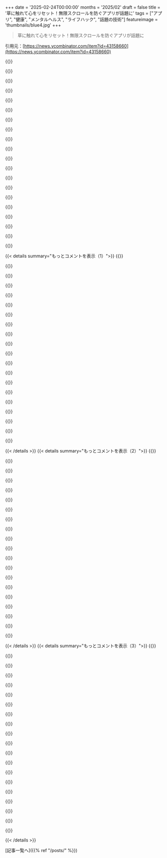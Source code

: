 +++
date = '2025-02-24T00:00:00'
months = '2025/02'
draft = false
title = '草に触れて心をリセット！無限スクロールを防ぐアプリが話題に'
tags = ["アプリ", "健康", "メンタルヘルス", "ライフハック", "話題の技術"]
featureimage = 'thumbnails/blue4.jpg'
+++

> 草に触れて心をリセット！無限スクロールを防ぐアプリが話題に

引用元：[https://news.ycombinator.com/item?id=43158660](https://news.ycombinator.com/item?id=43158660)

{{<matomeQuote body="これは面白いアイデアで、実際に役立つかもね！うまくやったね！コロナ中は引きこもりがちだったけど、外に出るために舗道の隙間から育つ小さな植物の写真をInstagramに投稿することにしたんだ。適当な植物を見つけるためにどんどん遠くまで歩く必要があったけど、それが少しはやる気になった。" userName="camtarn" createdAt="2025-02-24T13:16:39" color="#45d325">}}

{{<matomeQuote body="皮肉が面白いね。外に出て「リアルライフ」を体験して、その写真を家にいる人たちに見せるってこと。" userName="CincinnatiMan" createdAt="2025-02-24T13:54:52" color="">}}

{{<matomeQuote body="＞「外の世界、非デジタルの世界は、よりリアルで重要なデジタル空間のために内容を演出して記録するための舞台に過ぎない。」</span>ってボ・バーナムが言ってる。" userName="johnmaguire" createdAt="2025-02-24T15:46:48" color="#785bff">}}

{{<matomeQuote body="すごく面白かったけど、急に海賊の地図の話になったのが不思議だった。" userName="thatcat" createdAt="2025-02-24T15:55:42" color="">}}

{{<matomeQuote body="Insideはパンデミック中に撮影された長編映画で、全編観る価値があるよ。すごくクリエイティブだし。このシーンでは彼が観客の前でスタンドアップコメディをしていて、複数のジョークがあるんだ。" userName="johnmaguire" createdAt="2025-02-24T16:05:35" color="">}}

{{<matomeQuote body="正直、Instagramが人を家に閉じ込めるとは思わない。99.99%のユーザーがほとんどモバイルで使ってるし。" userName="Sharlin" createdAt="2025-02-24T14:26:53" color="">}}

{{<matomeQuote body="じゃあ、みんな家でスマホ使ってないの？" userName="bentaber" createdAt="2025-02-24T14:29:52" color="">}}

{{<matomeQuote body="外ではスマホを使う人が多いけど、デスクトップを使う人は少ないと思うよ。" userName="bdsa" createdAt="2025-02-25T09:25:25" color="">}}

{{<matomeQuote body="俺の見たところ、Instagramは90年代や今のビデオゲームより、若者たちを外に出すのが得意みたい。友達が楽しんでるのを見ることで、外に出ることが楽しいと思い出させてくれるんだ。確かに、他人のバカンスの写真に嫉妬することもあるけど、アクティブなInstagramユーザーは外に出ることが多いよ。" userName="Aurornis" createdAt="2025-02-24T16:28:51" color="#ff33a1">}}

{{<matomeQuote body="昔のInstagramはフォローしているアカウントの投稿が時系列で表示されていたけど、今は全然違う。今はミームやショート動画が優先されて、フォロー外の内容がどんどん表示されるので、希望するコンテンツが見つけにくい。" userName="slyn" createdAt="2025-02-24T22:56:07" color="">}}

{{<matomeQuote body="多くのその手のミームやリールは、リアルな活動に焦点を当ててるよね。もちろん、自分のフィード次第だけど、レストランやアクティビティ、バカンスに関するコンテンツが多くて、多くのミレニアル世代やGen Zはインフルエンサーや仲間からそこからインスピレーションを得てる感じ。" userName="awad" createdAt="2025-02-25T00:00:49" color="">}}

{{<matomeQuote body="これって今も当てはまるのかな？俺の直感では、今のInstagramユーザーはほとんどが受動的で、ベッドでダラダラしながらdoomscrollしてる感じ。投稿もせず、親の家で20代が過ぎ去っていくってイメージ。以前は友達のコンテンツがもっとあったけど、今はクリエイターや広告、TikTokっぽいものが多い気がする。" userName="acyou" createdAt="2025-02-24T16:37:12" color="#ff5733">}}

{{<matomeQuote body="＞俺の直感では、今のInstagramユーザーはほとんどが受動的<br>これはいつも通りの世界の反映だと思うよ。多くの人は受動的だからね。指摘されてるのは、InstagramはRedditやゲームよりも外の世界と関わる動機付けの源として大きいってことだと思う。説得力はあるけど、誰が知ってる？" userName="tredre3" createdAt="2025-02-24T19:02:47" color="">}}

{{<matomeQuote body="自分のフィードにはある程度力があるよ。俺は毎月提案をスヌーズして、基本的にコンテンツクリエイターをフォローしてない。リアルで会った人がフォロワーの90％って感じ。doomscrollして嫌な気分になりたくないなら、ExploreやReelsタブで十分すぎる。" userName="lou1306" createdAt="2025-02-24T17:00:00" color="#45d325">}}

{{<matomeQuote body="悲しいかな、まさにその通り。" userName="pigeons" createdAt="2025-02-25T05:34:13" color="">}}

{{<matomeQuote body="ポケモンGOで多くの人が外に出てたよね。子供たちが近所を歩きながらポケモン探してるのを見たけど、完璧じゃないけど、少なくとも外に出て新鮮な空気を吸ってた。" userName="chasd00" createdAt="2025-02-24T21:15:23" color="#ff33a1">}}

{{<matomeQuote body="そのミームは信じてるけど、あの夏は世界平和に最も近づいた瞬間だった。" userName="BigGreenJorts" createdAt="2025-02-24T22:19:31" color="">}}

{{<matomeQuote body="今でも暖かい時期には人気だよ。自分はこのゲームはやってないけど、見ててなんか嬉しくなるし、コミュニティに対して少し良い気持ちになれる。人々が公の場で楽しんでると、ポジティブな気持ちを育むよね。" userName="0xEF" createdAt="2025-02-25T01:42:36" color="">}}

{{<matomeQuote body="シンプルなテンプレートを作って、各投稿に繰り返せると面白いかもね。<br>- 植物<br>- 場所（歩道、公園など）<br>- 在来種と非在来種？<br>- 雑草と花のどちらとして見られるか？<br>- 誰が花粉を運ぶのか。" userName="mattcantstop" createdAt="2025-02-24T15:43:11" color="">}}

{{<matomeQuote body="素敵な写真だね、心温まるしソーラーパンクっぽい！" userName="satyarthms" createdAt="2025-02-24T15:36:13" color="">}}

{{< details summary="もっとコメントを表示（1）">}}
{{<matomeQuote body="ありがとう！”" userName="camtarn" createdAt="2025-02-24T15:52:53" color="">}}

{{<matomeQuote body="煉瓦の道<br>草をトラップする<br>石の壁<br>風をトラップする<br>鉄のストーブ<br>火をトラップする<br>トラッパーは私たち<br>手の仕事によって<br>そして私たちを忘れさせる<br>私たちはかつて自由だった..." userName="InDubioProRubio" createdAt="2025-02-24T14:24:27" color="#ff5733">}}

{{<matomeQuote body="COVIDからこの習慣を身につけた人がどれくらいいるか気になる。私は地域の植物をもっと評価できるようになったし、小さな虫や植物の写真を撮って変な目で見られるのを楽しんでるよ、近所の変わり者的な感じ。" userName="JadeNB" createdAt="2025-02-24T20:22:20" color="#45d325">}}

{{<matomeQuote body="COVID中はよく散歩したけど、基本的に無意味な目標を持つのが助けになった。近くの公園の工事の様子を見に行ってたけど、家族に”ポンドの更新”を送るのが楽しかったな。いろんな鳥や植物を見れて興味深かった。今はもっと歩きやすい場所にいるけど、同じような面白い自然がないのが残念。" userName="drivers99" createdAt="2025-02-24T22:01:27" color="">}}

{{<matomeQuote body="それ、素敵な目標だね！成長中のポンドは歩くには良い場所だね。ロックダウン中は地元の貯水池に行ったりしてたよ。でも工事を見守るのが大好きで、別の国と別の人生だったら”Umarell”になってたと思う。" userName="camtarn" createdAt="2025-02-24T22:35:55" color="">}}

{{<matomeQuote body="それ、本当に良いね！インスタを共有してもらえないかな？" userName="risquer" createdAt="2025-02-24T15:13:32" color="">}}

{{<matomeQuote body="別の投稿で返事してくれたよ（<a href=”https://news.ycombinator.com/item?id=43160338”>リンク</a>）：それは<a href=”https://www.instagram.com/ct_thelittlethings”>ct_thelittlethings</a>だよ。" userName="JadeNB" createdAt="2025-02-24T20:21:20" color="">}}

{{<matomeQuote body="面白いアイデアだね！自分がどれだけ心がスッキリするか分かっているのに、どうやってこの無限スクロールの習慣を断ち切るかが難しい。やらない時は自己生産的なことに時間を使うこともあるけど、何もしなくても心がクリアになるし、人生に対してもっと楽観的になれる。" userName="racktash" createdAt="2025-02-24T14:45:26" color="#ff33a1">}}

{{<matomeQuote body="ドーパミン中毒ってほんと厄介だよね。" userName="saganus" createdAt="2025-02-24T18:00:43" color="">}}

{{<matomeQuote body="面白いアイデア！数年前に、運動するために同じようなアプリを作りたかったんだけど、最終的にはiOSアプリのGeostreaksを作ったんだ。毎日、近くの公園などの場所にチェックインするってシンプルな仕組みだったんだけど、開発費を正当化できなくて数年後にはApp Storeから削除しちゃった。" userName="freetonik" createdAt="2025-02-24T14:45:29" color="#ff5733">}}

{{<matomeQuote body="オープンソースにしてほしいな。" userName="ColeShepherd" createdAt="2025-02-24T17:49:45" color="">}}

{{<matomeQuote body="もちろん、ここにあるよ：<a href=”https://github.com/freetonik/geostreaks”>https://github.com/freetonik/geostreaks</a>" userName="freetonik" createdAt="2025-02-24T20:57:05" color="">}}

{{<matomeQuote body="いいアイデアだね。最近は10〜15年前に比べて、楽しいアプリが減った気がする。" userName="basisword" createdAt="2025-02-24T13:18:09" color="">}}

{{<matomeQuote body="楽しいアプリは儲からないから、今の時代は売れるものばかりになっちゃった。" userName="vitaflo" createdAt="2025-02-24T14:08:47" color="">}}

{{<matomeQuote body="私たちは社会的な生き物で、すべてが商業化されてる世界に生きてるから、存在するためにはお金を生み出さないといけないんだ。趣味ですら利益を生むべきって考えになってしまうことがあって、ただ存在するための空間が少なくなってきてるね。" userName="Ginguin" createdAt="2025-02-24T14:16:30" color="#45d325">}}

{{<matomeQuote body="ほんとによく言った！アートを売れって言われることが多くて、アートを投資として考えるのは害だね。お金は役に立つけど、追いかけるゲームはバカげてるし依存性がある。お金より大事なことがあるってみんな知ってるはずなのに。" userName="robocat" createdAt="2025-02-24T17:53:12" color="#ff5733">}}

{{<matomeQuote body="もうたくさんの「ウィムジカル」アプリがあって、それは主にビール飲む系やiPhoneの銃、オナラアプリのバリエーションばかりだったから、Appleは似たようなアプリや低価値のアプリに厳しく規制したんだよ。" userName="Cthulhu_" createdAt="2025-02-24T15:33:46" color="">}}

{{<matomeQuote body="あってた、そういうアプリが多かったよね。99セントでゴミ売れる時代があって、コピーしたくなるアプリがあった。最近でもクリスマスライトでデスクトップ飾るマックアプリ見つけたよ。全く無意味だけど、すごく楽しい！今はもっとクリエイティビティがないと感じる。" userName="basisword" createdAt="2025-02-24T15:48:23" color="">}}

{{<matomeQuote body="あんまりおふざけじゃないけど、世界の面白いことやってる人たちの情報は、https://www.creativeapplications.net/blog/を見てみてね。" userName="thecosas" createdAt="2025-02-24T18:00:25" color="">}}

{{<matomeQuote body="その反応はアプリの存在じゃなくて、開発者がかなりの金を稼いでたことに対してじゃない？スマホが出始めたとき、”ビールを飲む”や”ライターの炎を消す”っていうのはみんな結構興奮した瞬間だったよ。" userName="basisword" createdAt="2025-02-24T20:11:52" color="">}}


{{< /details >}}
{{< details summary="もっとコメントを表示（2）">}}
{{<matomeQuote body="iPhoneのおかげで、どんなことでもできるっていう短い期間は終わった。無限の可能性だったんだけど、今じゃ月額14.99ドル、プロプラスパッケージにアップすると23.95ドルで、ファート機能、炎機能、さらに炎のファート機能まで使える。年払いしないと39.64ドルの月額になるから注意。" userName="bigbuppo" createdAt="2025-02-24T22:05:38" color="">}}

{{<matomeQuote body="最初はhttps://whimsical.com/のことかと思ったよ。あれは仕事で使う生産性スイートだから、閉鎖されたら嫌だなって。気づいたら、話題は会社じゃなくておふざけなことについてだったんだ。" userName="hathawsh" createdAt="2025-02-24T18:49:52" color="#ff5733">}}

{{<matomeQuote body="10年前ほど今は快適じゃないのかな？次のヒットアプリを作ろうとは思わないけど、まあそれなりにいい仕事と年金もあるから、これは特権的立場だよね。" userName="SketchySeaBeast" createdAt="2025-02-24T14:12:17" color="">}}

{{<matomeQuote body="みんなそう言うけど、実際は金がないけど面白いことをやってるアート系の子たちが、結局すごいものを生み出して商業化されることが多いよ。" userName="vitaflo" createdAt="2025-02-24T14:48:14" color="">}}

{{<matomeQuote body="数年前に作った面白いサイトがあるんだ。草や他の生物を調べて、その関係が見られるよ。" userName="oever" createdAt="2025-02-24T20:59:57" color="">}}

{{<matomeQuote body="こんなのずっと欲しかった！科学的な分類を見せるメトロスタイルの道があって、どの時点で二つの種がどれだけ離れているかを示してほしい。" userName="sureIy" createdAt="2025-02-25T05:32:53" color="">}}

{{<matomeQuote body="ありがとう！ちょっとバカなアイデアだけど、実際に効果あるよ。" userName="risquer" createdAt="2025-02-24T15:14:41" color="#ff5c5c">}}

{{<matomeQuote body="iBeerって今考えるとすごくおしゃれだね。" userName="mhh__" createdAt="2025-02-24T14:00:21" color="">}}

{{<matomeQuote body="reddit.comをuBlock Originのフィルターリストに追加したんだ。まだ訪問できるけど、行きたくて本当にそこに行くか確認する画面が出るから、何回か止まって考える時間ができてる。" userName="bloopernova" createdAt="2025-02-24T14:37:51" color="#ff5733">}}

{{<matomeQuote body="数年前、アプリをいくつか消した時に、自分の依存症がどれだけひどいか気づいたんだ。他のことをしている時に、無意識にアプリのリストに行って、空白のスペースをタップしてた。ほんの少しの抵抗があれば、立ち止まって考えるきっかけになるね。" userName="cryptopian" createdAt="2025-02-24T15:44:56" color="#ff5c5c">}}

{{<matomeQuote body="redditはこの10年でひどくなって、今は時々1、2のニッチなサブレディットを除いて、全く見に行かなくなった。" userName="redox99" createdAt="2025-02-24T18:33:10" color="">}}

{{<matomeQuote body="毎回、サブレディットが政治的な内容で汚染されていて、ブラウジングが難しい。もっとニッチで深い内容を探しても、ほとんどサブレディットは初心者の基本的な質問で埋まってる。" userName="65" createdAt="2025-02-25T00:51:51" color="#ff5733">}}

{{<matomeQuote body="old.reddit.comが完全に廃止されることを本当に願ってる。そうすれば、完全に断ち切れるから。" userName="darknavi" createdAt="2025-02-24T20:00:57" color="">}}

{{<matomeQuote body="ログアウトするだけでサイトを断ち切るのが簡単だったよ。TwitterやFacebookはログアウトすればフィードは見れないけど、Redditはサブレディットをフォローしなければログインしてても空のフィードになるんだ。YouTubeは特に問題ないし、長い動画が好きだから、ついつい見ちゃうことはないかな。" userName="sureIy" createdAt="2025-02-25T05:36:18" color="">}}

{{<matomeQuote body="Google+は未だに俺の筋肉記憶に残ってる。人々が使うのを義務付けなくなった時は、すごく心地よい場所だったんだ。" userName="bigbuppo" createdAt="2025-02-24T22:00:03" color="">}}

{{<matomeQuote body="そのフィルターリストがどう機能するのか知らないんだけど、どんな入力をすればこの画面みたいになるの？" userName="Acrobatic_Road" createdAt="2025-02-24T23:30:36" color="">}}

{{<matomeQuote body="redditのアプリは本当にひどい。もしかしたらreddit中毒を終わらせるために設計されたのかも。" userName="nostromo" createdAt="2025-02-24T20:02:48" color="#38d3d3">}}

{{<matomeQuote body="ウェブサイトより悪いことはないと思う。Redditは新しいUIができてしばらくはまともだったけど、その後すごくひどくなったからな。古いUIはブランクだったから使わなかったけど、代わりに良いUIがたくさんあったし。" userName="sureIy" createdAt="2025-02-25T05:39:06" color="">}}

{{<matomeQuote body="インストールしたことはない。ブラウザでアクセスするのが好きなんだ。" userName="bloopernova" createdAt="2025-02-24T15:11:25" color="">}}

{{<matomeQuote body="注意を引くアプリのブラウザ版は質が悪すぎて、ブラウザから使うだけで十分な抵抗になった。old.reddit.comは特にデスクトップ画面以外には最適化されてない。" userName="cryptopian" createdAt="2025-02-24T15:42:40" color="">}}


{{< /details >}}
{{< details summary="もっとコメントを表示（3）">}}
{{<matomeQuote body="old.reddit.comがなきゃ俺のse2ではredditが読み込めない。実際のモバイルサイトは毎回半分のコメントが読み込まれずにタイムアウトしちゃうんだ。遅延が目立つし、heavyなサイトに比べてもold.reddit.comの方が軽い。" userName="kjkjadksj" createdAt="2025-02-24T16:34:27" color="">}}

{{<matomeQuote body="俺にとっては、デスクトップでフィルター使ってるから、携帯ではredditが全然読めなくなってるんだ。" userName="whamlastxmas" createdAt="2025-02-24T16:26:49" color="">}}

{{<matomeQuote body="カナダの俺は、４月にまたアプリ使うの楽しみにしてるぜ。" userName="scosman" createdAt="2025-02-24T21:51:39" color="">}}

{{<matomeQuote body="香港にはコンクリのジャングルしかなくて、草なんて見つからないよ。" userName="sexy_seedbox" createdAt="2025-02-25T01:08:08" color="">}}

{{<matomeQuote body="ピークの頂上に小さな草地見たことあるけど、あれがいいかもな。" userName="zdc1" createdAt="2025-02-25T06:08:10" color="">}}

{{<matomeQuote body="北の方は雪が多くて、外出が厳しいな。" userName="duxup" createdAt="2025-02-24T13:09:20" color="">}}

{{<matomeQuote body="同じく、代わりに考えてみた。<br>1. 雪に触る<br>2. 外で太陽を見る<br>3. 誰かに直接挨拶する<br>4. 友達や家族にテキストする<br>5. 木に触る<br>木に触るのが一番いいかも。でも、社会的な接触も大事だけど、草に触るってこととは意図が違う気もするな。" userName="adverbly" createdAt="2025-02-24T14:00:20" color="#45d325">}}

{{<matomeQuote body="もちろん、これらをするためにアプリは不要だけど、木に触ったり、雪の山を登ったり、凍ってる時にコートなしで数分外にいるのが冬でも幸せにしてくれるんだ。" userName="madmountaingoat" createdAt="2025-02-24T14:24:33" color="#785bff">}}

{{<matomeQuote body="地域によっては、草を触るより木を触る方が衛生的かもな（犬の散歩エリアにいるときとか）。" userName="rob74" createdAt="2025-02-24T14:49:23" color="">}}

{{<matomeQuote body="外は全部氷と雪だ。しばらく外に出たくても出られないかも。<br>でも、それがいいことかもしれないな。" userName="hmmm-i-wonder" createdAt="2025-02-24T13:28:07" color="">}}

{{<matomeQuote body="ユーザーが触るものを選べるようにするつもりだよ。今は草だけだけど、カスタマイズ機能もそのうち追加する予定さ！" userName="risquer" createdAt="2025-02-24T15:15:16" color="#ff5733">}}

{{<matomeQuote body="アイスのカナダにいるけど、ソーシャルメディアの冬眠は良さそうだね。" userName="moolcool" createdAt="2025-02-24T13:45:25" color="">}}

{{<matomeQuote body="ソーシャルメディアの流れが早いから、春になったらほとんどの投稿のコンテキストがわからなくなりそう。" userName="duxup" createdAt="2025-02-24T13:53:20" color="#38d3d3">}}

{{<matomeQuote body="一時的な対策が永続的なものになっちゃうかもね。" userName="cjbgkagh" createdAt="2025-02-24T14:05:44" color="">}}

{{<matomeQuote body="冬眠？Touch Bearで決まりだね。もうソーシャルメディアを使わなくなるよ。" userName="alaithea" createdAt="2025-02-24T17:41:06" color="">}}

{{<matomeQuote body="いろんなマフラーをつけた小さい雪だるまのインスタ作ってみなよ。" userName="ge96" createdAt="2025-02-24T14:35:24" color="">}}

{{<matomeQuote body="触った草から雪をシャベルで雪かきして、それからまた草を触る。" userName="Etheryte" createdAt="2025-02-24T13:27:56" color="">}}

{{<matomeQuote body="スタートアップを作って、20$M以上でエグジットしたら、アプリが解除できるっていうのは動機がある人にとっていいかもね。" userName="thruway516" createdAt="2025-02-24T18:06:32" color="">}}

{{<matomeQuote body="確かに、草だけじゃなくて、雪やビーチの砂、木もリストに入れた方がいいよ。" userName="baranul" createdAt="2025-02-25T06:38:32" color="#785bff">}}

{{<matomeQuote body="私もだよ。雪を触ろう。" userName="paulddraper" createdAt="2025-02-24T19:52:13" color="">}}


{{< /details >}}


[記事一覧へ]({{% ref "/posts/" %}})
